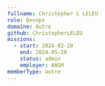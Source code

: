 ```yaml
---
fullname: Christopher L LELEU
role: Devops
domaine: Autre
github: ChristopherLELEU
missions:
  - start: 2024-02-20
    end: 2024-05-28
    status: admin
    employer: ANSM
memberType: autre
---
```



